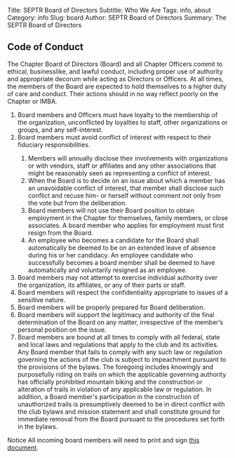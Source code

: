 Title: SEPTR Board of Directors
Subtitle: Who We Are
Tags: info, about
Category: info
Slug: board
Author: SEPTR Board of Directors
Summary: The SEPTR Board of Directors

## Code of Conduct

<p>The Chapter Board of Directors (Board) and all Chapter Officers
  commit to ethical, businesslike, and lawful conduct, including
  proper use of authority and appropriate decorum while acting as
  Directors or Officers. At all times, the members of the Board
  are expected to hold themselves to a higher duty of care and
  conduct. Their actions should in no way reflect poorly on the
  Chapter or IMBA.</p>

<ol>
  <li>Board members and Officers must have loyalty to the
    membership of the organization, unconflicted by loyalties to
    staff, other organizations or groups, and any
    self-interest.</li>
  <li>Board members must avoid conflict of interest with respect
    to their fiduciary responsibilities.
  </li>
  <ol>
    <li>Members will annually disclose their involvements with
      organizations or with vendors, staff or affiliates and any
      other associations that might be reasonably seen as
      representing a conflict of interest.
    </li>
    <li>When the Board is to decide on an issue about which a
      member has an unavoidable conflict of interest, that member
      shall disclose such conflict and recuse him- or herself
      without comment not only from the vote but from the
      deliberation.
    </li>
    <li>Board members will not use their Board position to obtain
      employment in the Chapter for themselves, family members, or
      close associates. A board member who applies for employment
      must first resign from the Board.
    </li>
    <li>An employee who becomes a candidate for the Board shall
      automatically be deemed to be on an extended leave of
      absence during his or her candidacy. An employee candidate
      who successfully becomes a board member shall be deemed to
      have automatically and voluntarily resigned as an employee.
    </li>
  </ol>
  <li>Board members may not attempt to exercise individual
    authority over the organization, its affiliates, or any of
    their parts or staff.
  </li>
  <li>Board members will respect the confidentiality appropriate
    to issues of a sensitive nature.
  </li>
  <li>Board members will be properly prepared for Board
    deliberation.
  </li>
  <li>Board members will support the legitimacy and authority of
    the final determination of the Board on any matter,
    irrespective of the member’s personal position on the issue.
  </li>
  <li>Board members are bound at all times to comply with all
    federal, state and local laws and regulations that apply to
    the club and its activities. Any Board member that fails to
    comply with any such law or regulation governing the actions
    of the club is subject to impeachment pursuant to the
    provisions of the bylaws. The foregoing includes knowingly and
    purposefully riding on trails on which the applicable
    governing authority has officially prohibited mountain biking
    and the construction or alteration of trails in violation of
    any applicable law or regulation. In addition, a Board
    member's participation in the construction of unauthorized
    trails is presumptively deemed to be in direct conflict with
    the club bylaws and mission statement and shall constitute
    ground for immediate removal from the Board pursuant to the
    procedures set forth in the bylaws.
  </li>
</ol>

<span class="label label-info">Notice</span> All incoming board members will
need to print and sign [this document](|filename|/documents/code-of-conduct.pdf).
